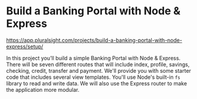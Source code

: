 # Build a Banking Portal with Node & Express

https://app.pluralsight.com/projects/build-a-banking-portal-with-node-express/setup/

In this project you’ll build a simple Banking Portal with Node & Express. There will be seven different routes that will include index, profile, savings, checking, credit, transfer and payment. We'll provide you with some starter code that includes several view templates. You'll use Node's built-in `fs` library to read and write data. We will also use the Express router to make the application more modular.
